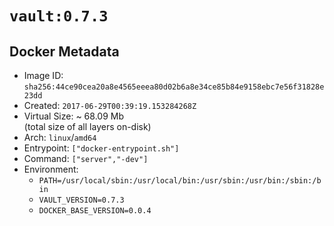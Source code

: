 # `vault:0.7.3`

## Docker Metadata

- Image ID: `sha256:44ce90cea20a8e4565eeea80d02b6a8e34ce85b84e9158ebc7e56f31828e23dd`
- Created: `2017-06-29T00:39:19.153284268Z`
- Virtual Size: ~ 68.09 Mb  
  (total size of all layers on-disk)
- Arch: `linux`/`amd64`
- Entrypoint: `["docker-entrypoint.sh"]`
- Command: `["server","-dev"]`
- Environment:
  - `PATH=/usr/local/sbin:/usr/local/bin:/usr/sbin:/usr/bin:/sbin:/bin`
  - `VAULT_VERSION=0.7.3`
  - `DOCKER_BASE_VERSION=0.0.4`
